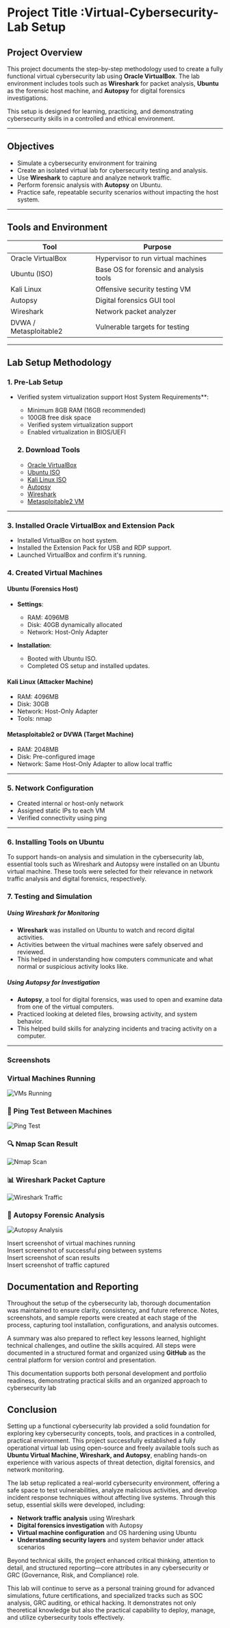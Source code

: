 # Project Title :Virtual-Cybersecurity-Lab Setup


## Project Overview  
This project documents the step-by-step methodology used to create a fully functional virtual cybersecurity lab using **Oracle VirtualBox**. The lab environment includes tools such as **Wireshark** for packet analysis, **Ubuntu** as the forensic host machine, and **Autopsy** for digital forensics investigations.

This setup is designed for learning, practicing, and demonstrating cybersecurity skills in a controlled and ethical environment.

---


## Objectives  
- Simulate a cybersecurity environment for training  
- Create an isolated virtual lab for cybersecurity testing and analysis.
- Use **Wireshark** to capture and analyze network traffic.
- Perform forensic analysis with **Autopsy** on Ubuntu.
- Practice safe, repeatable security scenarios without impacting the host system.

---

## Tools and Environment  
| Tool           | Purpose                               |
|----------------|----------------------------------------|
| Oracle VirtualBox | Hypervisor to run virtual machines |
| Ubuntu (ISO)   | Base OS for forensic and analysis tools |
| Kali Linux     | Offensive security testing VM          |
| Autopsy        | Digital forensics GUI tool             |
| Wireshark      | Network packet analyzer                |
| DVWA / Metasploitable2 | Vulnerable targets for testing |

---

## Lab Setup Methodology

### 1.  Pre-Lab Setup
- Verified system virtualization support  Host System Requirements**:
  - Minimum 8GB RAM (16GB recommended)
  - 100GB free disk space
  - Verified system virtualization support 
  -  Enabled virtualization in BIOS/UEFI  

  ### 2.  Download Tools
  - [Oracle VirtualBox](https://www.virtualbox.org/)
  - [Ubuntu ISO](https://ubuntu.com/download/desktop)
  - [Kali Linux ISO](https://www.kali.org/get-kali/)
  - [Autopsy](https://www.sleuthkit.org/autopsy/)
  - [Wireshark](https://www.wireshark.org/)
  - [Metasploitable2 VM](https://sourceforge.net/projects/metasploitable/)

---

### 3. Installed Oracle VirtualBox and Extension Pack
 
- Installed VirtualBox on host system.
- Installed the Extension Pack for USB and RDP support.
- Launched VirtualBox and confirm it's running.

  
### 4. Created Virtual Machines

####  Ubuntu (Forensics Host)

- **Settings**:
  - RAM: 4096MB
  - Disk: 40GB dynamically allocated
  - Network: Host-Only Adapter

- **Installation**:
  - Booted with Ubuntu ISO.
  - Completed OS setup and installed updates.
    
    
####  Kali Linux (Attacker Machine)

- RAM: 4096MB
- Disk: 30GB
- Network: Host-Only Adapter
- Tools: nmap 

####  Metasploitable2 or DVWA (Target Machine)

- RAM: 2048MB
- Disk: Pre-configured image
- Network: Same Host-Only Adapter to allow local traffic

---

### 5. Network Configuration  
- Created internal or host-only network  
- Assigned static IPs to each VM  
- Verified connectivity using ping

---
### 6. Installing Tools on Ubuntu
To support hands-on analysis and simulation in the cybersecurity lab, essential tools such as Wireshark and Autopsy were installed on an Ubuntu virtual machine. These tools were selected for their relevance in network traffic analysis and digital forensics, respectively.


### 7. Testing and Simulation  

##### Using Wireshark for Monitoring

- **Wireshark** was installed on Ubuntu to watch and record digital activities.
- Activities between the virtual machines were safely observed and reviewed.
- This helped in understanding how computers communicate and what normal or suspicious activity looks like.

##### Using Autopsy for Investigation

- **Autopsy**, a tool for digital forensics, was used to open and examine data from one of the virtual computers.
- Practiced looking at deleted files, browsing activity, and system behavior.
- This helped build skills for analyzing incidents and tracing activity on a computer.

---

### Screenshots  
###  Virtual Machines Running
![VMs Running](images/vm-running.png)

### 📡 Ping Test Between Machines
![Ping Test](images/ping-success.png)

### 🔍 Nmap Scan Result
![Nmap Scan](images/nmap-scan.png)

### 📊 Wireshark Packet Capture
![Wireshark Traffic](images/wireshark-capture.png)

### 🧩 Autopsy Forensic Analysis
![Autopsy Analysis](images/autopsy-case.png)

Insert screenshot of virtual machines running  
Insert screenshot of successful ping between systems  
Insert screenshot of scan results  
Insert screenshot of traffic captured

##  Documentation and Reporting

Throughout the setup of the cybersecurity lab, thorough documentation was maintained to ensure clarity, consistency, and future reference. Notes, screenshots, and sample reports were created at each stage of the process, capturing tool installation, configurations, and analysis outcomes.

A summary was also prepared to reflect key lessons learned, highlight technical challenges, and outline the skills acquired. All steps were documented in a structured format and organized using **GitHub** as the central platform for version control and presentation.

This documentation supports both personal development and portfolio readiness, demonstrating practical skills and an organized approach to cybersecurity lab 




##  **Conclusion**

Setting up a functional cybersecurity lab provided a solid foundation for exploring key cybersecurity concepts, tools, and practices in a controlled, practical environment. This project successfully established a fully operational virtual lab using open-source and freely available tools such as **Ubuntu Virtual Machine, Wireshark, and Autopsy**, enabling hands-on experience with various aspects of threat detection, digital forensics, and network monitoring.

The lab setup replicated a real-world cybersecurity environment, offering a safe space to test vulnerabilities, analyze malicious activities, and develop incident response techniques without affecting live systems. Through this setup, essential skills were developed, including:

* **Network traffic analysis** using Wireshark
* **Digital forensics investigation** with Autopsy
* **Virtual machine configuration** and OS hardening using Ubuntu
* **Understanding security layers** and system behavior under attack scenarios

Beyond technical skills, the project enhanced critical thinking, attention to detail, and structured reporting—core attributes in any cybersecurity or GRC (Governance, Risk, and Compliance) role.

This lab will continue to serve as a personal training ground for advanced simulations, future certifications, and specialized tracks such as SOC analysis, GRC auditing, or ethical hacking. It demonstrates not only theoretical knowledge but also the practical capability to deploy, manage, and utilize cybersecurity tools effectively.





